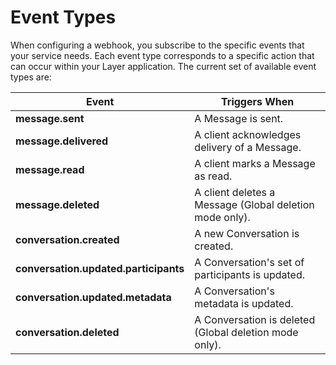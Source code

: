 # Event Types

When configuring a webhook, you subscribe to the specific events that your service needs.  Each event type corresponds to a specific action that can occur within your Layer application. The current set of available event types are:

| Event | Triggers When |
|--------|--------------|
| **message.sent** | A Message is sent. |
| **message.delivered** | A client acknowledges delivery of a Message. |
| **message.read** | A client marks a Message as read. |
| **message.deleted** | A client deletes a Message (Global deletion mode only). |
| **conversation.created** | A new Conversation is created. |
| **conversation.updated.participants** | A Conversation's set of participants is updated. |
| **conversation.updated.metadata** | A Conversation's metadata is updated. |
| **conversation.deleted** | A Conversation is deleted (Global deletion mode only). |
